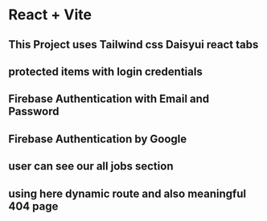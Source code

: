 # React + Vite

## This Project uses Tailwind css Daisyui react tabs
## protected items with login credentials
## Firebase Authentication with Email and Password
## Firebase Authentication by Google
## user can see our all jobs section
## using here dynamic route and also meaningful 404 page